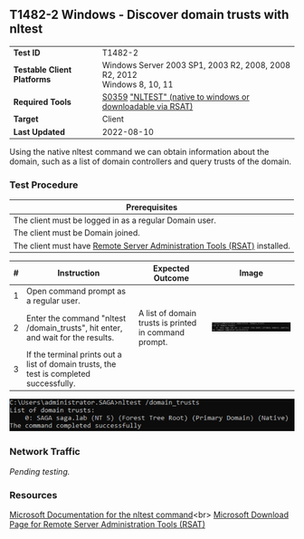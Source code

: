 ## T1482-2 Windows - Discover domain trusts with nltest
|||
|-|-|
|**Test ID**|T1482-2|
|**Testable Client Platforms**|Windows Server 2003 SP1, 2003 R2, 2008, 2008 R2, 2012<br>Windows 8, 10, 11|
|**Required Tools**|[S0359](https://attack.mitre.org/software/S0359/) ["NLTEST" (native to windows or downloadable via RSAT)](https://docs.microsoft.com/en-us/previous-versions/windows/it-pro/windows-server-2012-r2-and-2012/cc731935(v=ws.11))|
|**Target**|Client|
|**Last Updated**|2022-08-10|

Using the native nltest command we can obtain information about the domain, such as a list of domain controllers and query trusts of the domain.

### Test Procedure
|Prerequisites|
|-|
|The client must be logged in as a regular Domain user.|
|The client must be Domain joined.|
|The client must have [Remote Server Administration Tools (RSAT)](https://www.microsoft.com/en-us/download/details.aspx?id=45520) installed.|

|#|Instruction|Expected Outcome|Image|
|-|-|-|-|
|1|Open command prompt as a regular user.|||
|2|Enter the command "nltest /domain_trusts", hit enter, and wait for the results.|A list of domain trusts is printed in command prompt.|![](T1482-2.2.png)|
|3|If the terminal prints out a list of domain trusts, the test is completed successfully.|||

![](T1482-2.2.png)

### Network Traffic
*Pending testing.*

### Resources
[Microsoft Documentation for the nltest command](https://docs.microsoft.com/en-us/previous-versions/windows/it-pro/windows-server-2012-r2-and-2012/cc731935(v=ws.11))<br>
[Microsoft Download Page for Remote Server Administration Tools (RSAT)](https://www.microsoft.com/en-us/download/details.aspx?id=45520)